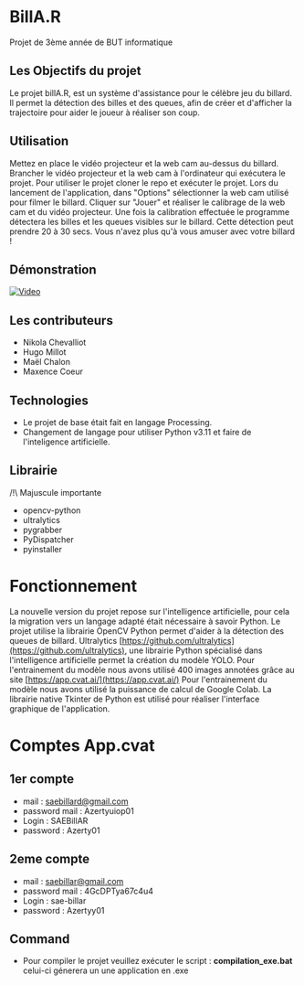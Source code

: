 # BillA.R
Projet de 3ème année de BUT informatique 

## Les Objectifs du projet 
Le projet billA.R, est un système d'assistance pour le célèbre jeu du billard.
Il permet la détection des billes et des queues, afin de créer et d'afficher la trajectoire pour aider le joueur à réaliser son coup.

## Utilisation
Mettez en place le vidéo projecteur et la web cam au-dessus du billard.
Brancher le vidéo projecteur et la web cam à l'ordinateur qui exécutera le projet.
Pour utiliser le projet cloner le repo et exécuter le projet.
Lors du lancement de l'application, dans "Options" sélectionner la web cam utilisé pour filmer le billard.
Cliquer sur "Jouer" et réaliser le calibrage de la web cam et du vidéo projecteur.
Une fois la calibration effectuée le programme détectera les billes et les queues visibles sur le billard. 
Cette détection peut prendre 20 à 30 secs.
Vous n'avez plus qu'à vous amuser avec votre billard ! 

## Démonstration
[![Video](https://youtu.be/guS1cG0wH1E)](https://youtu.be/guS1cG0wH1E)


## Les contributeurs
- Nikola Chevalliot
- Hugo Millot
- Maël Chalon
- Maxence Coeur

## Technologies
- Le projet de base était fait en langage Processing.
- Changement de langage pour utiliser Python v3.11 et faire de l'inteligence artificielle.

## Librairie
/!\ Majuscule importante
- opencv-python
- ultralytics
- pygrabber
- PyDispatcher
- pyinstaller

# Fonctionnement
La nouvelle version du projet repose sur l'intelligence artificielle, pour cela la migration vers un langage adapté était nécessaire à savoir Python. 
Le projet utilise la librairie OpenCV Python permet d'aider à la détection des queues de billard. 
Ultralytics [https://github.com/ultralytics](https://github.com/ultralytics), une librairie Python spécialisé dans l'intelligence artificielle permet la création du modèle YOLO.
Pour l'entrainement du modèle nous avons utilisé 400 images annotées grâce au site [https://app.cvat.ai/](https://app.cvat.ai/)
Pour l'entrainement du modèle nous avons utilisé la puissance de calcul de Google Colab.
La librairie native Tkinter de Python est utilisé pour réaliser l'interface graphique de l'application.

# Comptes App.cvat
## 1er compte 
- mail : saebillard@gmail.com
- password mail : Azertyuiop01
- Login : SAEBillAR
- password : Azerty01
## 2eme compte 
- mail : saebillar@gmail.com
- password mail : 4GcDPTya67c4u4
- Login : sae-billar
- password : Azertyy01

## Command
- Pour compiler le projet veuillez exécuter le script : **compilation_exe.bat** celui-ci génerera un une application en .exe
